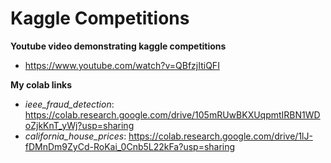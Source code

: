 # Kaggle Competitions

**Youtube video demonstrating kaggle competitions**
* https://www.youtube.com/watch?v=QBfzjItiQFI

**My colab links**

* _ieee_fraud_detection_: https://colab.research.google.com/drive/105mRUwBKXUqpmtIRBN1WDoZjkKnT_yWj?usp=sharing
* _california_house_prices_: https://colab.research.google.com/drive/1lJ-fDMnDm9ZyCd-RoKai_0Cnb5L22kFa?usp=sharing
